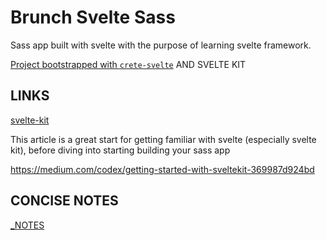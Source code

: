 # Brunch Svelte Sass

Sass app built with svelte with the purpose of learning svelte framework.

[Project bootstrapped with `crete-svelte`](https://github.com/sveltejs/kit/tree/master/packages/create-svelte) AND SVELTE KIT

## LINKS

[svelte-kit](https://kit.svelte.dev/)

This article is a great start for getting familiar with svelte (especially svelte kit), before diving into starting building your sass app

<https://medium.com/codex/getting-started-with-sveltekit-369987d924bd>

## CONCISE NOTES

[_NOTES](/__NOTES/)





